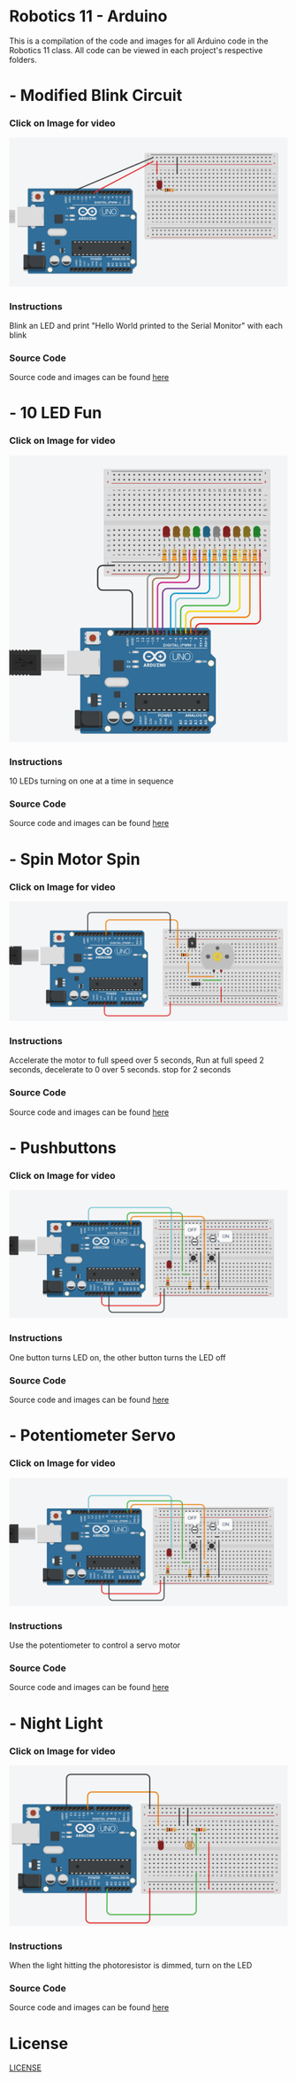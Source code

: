 # Robotics 11 - Arduino

This is a compilation of the code and images for all Arduino code in the Robotics 11 class. All code can be viewed in each project's respective folders.

# - Modified Blink Circuit

### Click on Image for video

[![Modified Blink Circuit Video](modifiedBlinkCircuit/tinkercad.png)](https://www.youtube.com/watch?v=FcY8YRska3o "Modified Blink Circuit")

### Instructions

Blink an LED and print "Hello World printed to the Serial Monitor" with each blink

### Source Code

Source code and images can be found [here](https://github.com/GuhBean/Robotics11Arduino/tree/main/modifiedBlinkCircuit)

# - 10 LED Fun

### Click on Image for video

[![10LEDfun Video](10LEDfun/tinkercad.png)](https://www.youtube.com/shorts/J7pgO_0pZHM "Modified Blink Circuit")

### Instructions

10 LEDs turning on one at a time in sequence

### Source Code

Source code and images can be found [here](https://github.com/GuhBean/Robotics11Arduino/tree/main/10LEDfun)

# - Spin Motor Spin

### Click on Image for video

[![Spin Motor Spin Video](SpinMotorSpin/tinkercad.png)](https://www.youtube.com/watch?v=2b09vcpmtgY "Modified Blink Circuit")

### Instructions

Accelerate the motor to full speed over 5 seconds, Run at full speed 2 seconds, decelerate to 0 over 5 seconds. stop for 2 seconds

### Source Code

Source code and images can be found [here](https://github.com/GuhBean/Robotics11Arduino/tree/main/SpinMotorSpin)

# - Pushbuttons

### Click on Image for video

[![Pushbuttons Video](Pushbuttons/tinkercad.png)](https://www.youtube.com/shorts/AekuZ7skTLg "Modified Blink Circuit")

### Instructions

One button turns LED on, the other button turns the LED off

### Source Code

Source code and images can be found [here](https://github.com/GuhBean/Robotics11Arduino/tree/main/Pushbuttons)

# - Potentiometer Servo

### Click on Image for video

[![Potentiometer Servo Video](Pushbuttons/tinkercad.png)](https://www.youtube.com/shorts/-8Qf8vi7wmg "Modified Blink Circuit")

### Instructions

Use the potentiometer to control a servo motor

### Source Code

Source code and images can be found [here](https://github.com/GuhBean/Robotics11Arduino/tree/main/potentiometerServo)

# - Night Light

### Click on Image for video

[![Night Light Video](nightLight/tinkercad.png)](https://www.youtube.com/watch?v=Zj6qSVZm_xE "Modified Blink Circuit")

### Instructions

When the light hitting the photoresistor is dimmed, turn on the LED

### Source Code

Source code and images can be found [here](https://github.com/GuhBean/Robotics11Arduino/tree/main/nightLight)

# License

[LICENSE](https://github.com/GuhBean/Robotics11Arduino/blob/main/LICENSE)
